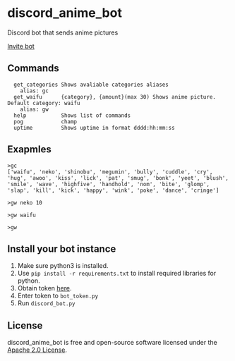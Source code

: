 # discord_anime_bot

Discord bot that sends anime pictures

[Invite bot](https://discord.com/api/oauth2/authorize?client_id=885948354759106650&permissions=0&scope=bot)

## Commands

```
  get_categories Shows avaliable categories aliases
    alias: gc
  get_waifu      {category}, {amount}(max 30) Shows anime picture. Default category: waifu
    alias: gw
  help           Shows list of commands
  pog            champ
  uptime         Shows uptime in format dddd:hh:mm:ss
```

## Exapmles

```
>gc
['waifu', 'neko', 'shinobu', 'megumin', 'bully', 'cuddle', 'cry', 'hug', 'awoo', 'kiss', 'lick', 'pat', 'smug', 'bonk', 'yeet', 'blush', 'smile', 'wave', 'highfive', 'handhold', 'nom', 'bite', 'glomp', 'slap', 'kill', 'kick', 'happy', 'wink', 'poke', 'dance', 'cringe']

>gw neko 10

>gw waifu

>gw 
```

## Install your bot instance

1. Make sure python3 is installed.
2. Use `pip install -r requirements.txt` to install
   required libraries for python.
3. Obtain token [here](https://discord.com/developers/applications).
4. Enter token to `bot_token.py`
5. Run `discord_bot.py`

License
-------

discord_anime_bot is free and open-source software licensed under the [Apache 2.0 License](https://github.com/create-go-app/cli/blob/master/LICENSE).
